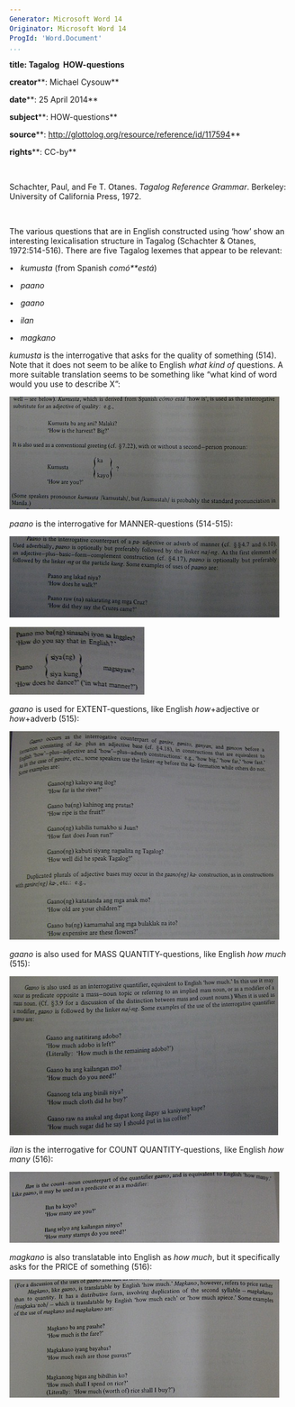 ```yaml
---
Generator: Microsoft Word 14
Originator: Microsoft Word 14
ProgId: 'Word.Document'
...
```


**title: Tagalog  HOW-questions**

**creator****: Michael Cysouw**

**date****: 25 April 2014**

**subject****: HOW-questions**

**source****: http://glottolog.org/resource/reference/id/117594**

**rights****: CC-by**

 

Schachter, Paul, and Fe T. Otanes. *Tagalog Reference Grammar*.
Berkeley: University of California Press, 1972.

 

The various questions that are in English constructed using ‘how’ show
an interesting lexicalisation structure in Tagalog (Schachter & Otanes,
1972:514-516). There are five Tagalog lexemes that appear to be
relevant:

•   *kumusta* (from Spanish *comó**está*)

•   *paano*

•   *gaano*

•   *ilan*

•   *magkano*

*kumusta* is the interrogative that asks for the quality of something
(514). Note that it does not seem to be alike to English *what kind of*
questions. A more suitable translation seems to be something like “what
kind of word would you use to describe X”:

![](tagalog%20HOW-questions_files/image002.jpg)

*paano* is the interrogative for MANNER-questions (514-515):

![](tagalog%20HOW-questions_files/image004.jpg)

![](tagalog%20HOW-questions_files/image006.jpg)

*gaano* is used for EXTENT-questions, like English *how*+adjective or
*how*+adverb (515):

![](tagalog%20HOW-questions_files/image008.jpg)

*gaano* is also used for MASS QUANTITY-questions, like English *how
much* (515):

![](tagalog%20HOW-questions_files/image010.jpg)

*ilan* is the interrogative for COUNT QUANTITY-questions, like English
*how many* (516):

![](tagalog%20HOW-questions_files/image012.jpg)

*magkano* is also translatable into English as *how much*, but it
specifically asks for the PRICE of something (516):

![](tagalog%20HOW-questions_files/image014.jpg)
